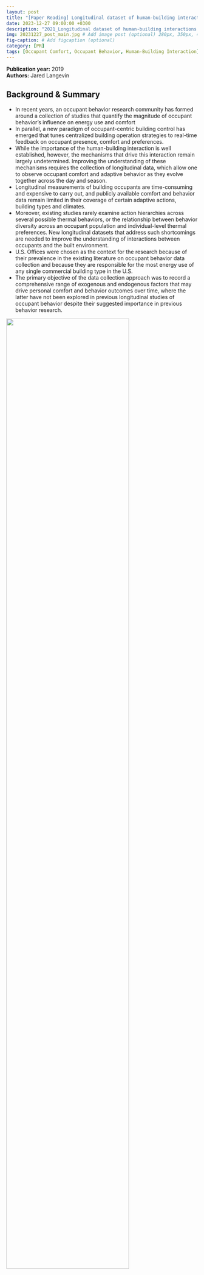 ```yaml
---
layout: post
title: "[Paper Reading] Longitudinal dataset of human-building interactions in U.S. offices"
date: 2023-12-27 09:00:00 +0300
description: "2021_Longitudinal dataset of human-building interactions in U.S. offices" # Add post description (optional)
img: 20231227_post_main.jpg # Add image post (optional) 280px, 350px, 470px, 700px, 940px
fig-caption: # Add figcaption (optional)
category: [PR]
tags: [Occupant Comfort, Occupant Behavior, Human-Building Interaction]
---
```


**Publication year:** 2019 <br>
**Authors:** Jared Langevin<br>

## Background & Summary
- In recent years, an occupant behavior research community has formed around a collection of studies that quantify the magnitude of occupant behavior’s influence on energy use and comfort
- In parallel, a new paradigm of occupant-centric building control has emerged that tunes centralized building operation strategies to real-time feedback on occupant presence, comfort and preferences. 
- While the importance of the human-building interaction is well established, however, the mechanisms that drive this interaction remain largely undetermined. Improving the understanding of these mechanisms requires the collection of longitudinal data, which allow one to observe occupant comfort and adaptive behavior as they evolve together across the day and season.
- Longitudinal measurements of building occupants are time-consuming and expensive to carry out, and publicly available comfort and behavior data remain limited in their coverage of certain adaptive actions, building types and climates.
- Moreover, existing studies rarely examine action hierarchies across several possible thermal behaviors, or the relationship between behavior diversity across an occupant population and individual-level thermal preferences. New longitudinal datasets that address such shortcomings are needed to improve the understanding of interactions between occupants and the built environment.
- U.S. Offices were chosen as the context for the research because of their prevalence in the existing literature on occupant behavior data collection and because they are responsible for the most energy use of any single commercial building type in the U.S.
- The primary objective of the data collection approach was to record a comprehensive range of exogenous and endogenous factors that may drive personal comfort and behavior outcomes over time, where the latter have not been explored in previous longitudinal studies of occupant behavior despite their suggested importance in previous behavior research.

<img src="https://media.springernature.com/full/springer-static/image/art%3A10.1038%2Fs41597-019-0273-5/MediaObjects/41597_2019_273_Fig1_HTML.png" class="post_img" style="width:80%;">

## Methods
- Longitudinal data on building occupant behavior, comfort, and environmental conditions were collected between July 2012 and August 2013 at the Friends Center office building in Center City Philadelphia, Pennsylvania, United States. Data collection proceeded in three stages, described further below: (1) semi-structured interviews, (2) site selection and subject recruitment for the longitudinal study, and (3) longitudinal survey and datalogger measurements. 

#### Semi-structured interviews
- Semi-structured interviews identify aspects of behavior that are not yet well known or understood and provide a rich qualitative context for developing and interpreting responses from structured survey instruments. To inform the longitudinal portion of the current study, 32 interviews about thermal comfort and related behaviors were first conducted with office occupants from 7 air-conditioned buildings around the Philadelphia region.

#### Site selection and subject recruitment for the longitudinal study
- The Friends Center office building in downtown Philadelphia was chosen for the full longitudinal study following its inclusion in the semi-structured interviews. At 5200 m2 and four floors (one sub-grade), the Friends Center represents a medium-sized office for the region.
- Work spaces in the Friends Center include single and shared private offices (enclosed by full height, opaque walls with interior windows), partially open offices (cubicles defined by partial height, opaque partitions), and fully open offices; offices are located at either the core or perimeter of the building floor plan.
- Subject recruitment was initiated through an e-mail message sent to all employees in the Friends Center by its Executive Director.
- The following question areas were included: (a) demographic information, (b) office characteristics, (c) thermal comfort and preferences, (d) control options, (e) personal values, and f) typical work schedule (arrival, lunch, departure times). A full background survey instrument is available for testing.
- The background survey generated a total of 45 occupant responses; from this initial sample, a final sample of 24 occupants was selected for participation in the full longitudinal study using a non-proportionate quota sampling strategy.

#### Longitudinal survey measurements
- Over the course of the following year, the final occupant sample participated in a series of subjective and objective measurements of thermal comfort, adaptive behavior, and related items. These measurements were carried via longitudinal online surveys, as well as through parallel datalogger and BAS measurements of the local environment and behavioral actions; the surveying approach is first outlined here.
- Longitudinal surveys were distributed online via SurveyGizmo three times daily (morning, mid-day, afternoon) for a two week period in each of the four seasons, with the time of each survey distribution tailored to work schedules that occupants reported on the background survey.
- The daily survey instruments included questions about recent work flow, current thermal comfort and sensation, current and recent clothing levels, recent activity, and recent control use.
- Many of the daily survey questions shown in Fig. 2 follow a “show when” logic, where their appearance is conditional on a response to a previous question. The use of “show when” logic minimizes unnecessary questioning, keeping survey completion times down and combating possible survey fatigue.
- Once the daily surveys had been filled out for the full two week period, each occupant completed a final survey that asked about the whole of their two week experience. 
- The final survey asked occupants to log any times when they were out of the office for a significant time (e.g., a whole or half day), also querying general comfort and the frequency of behaviors during the previous two week period.
- Overall, the daily surveys generated consistently high response rates (>=85% in each season), yielding a total of 2503 responses from the 24 subjects.

<img src="https://media.springernature.com/full/springer-static/image/art%3A10.1038%2Fs41597-019-0273-5/MediaObjects/41597_2019_273_Fig2_HTML.png" class="post_img" style="width:80%;">

#### environment and behavior datalogger and building automation system (BaS) measurements
- Regarding interior conditions, ambient temperature was measured for every occupant using the nearest thermostat reading logged by the BAS system at 15 minute intervals. Ambient temperature and relative humidity were also logged at 5 minute intervals for 11 occupants using HOBO U12-013 base sensors (accuracy: +/−0.35 °C temperature, +/−2.5% humidity), as was globe temperature in eight cases (TMC6-HE attachment covered with 40 mm black matte ping pong ball; +/−0.25 °C accuracy), and air velocity in four cases (T-DCI-F900-S-O attachment; +/−0.05 m/s accuracy).
- Additionally, illuminance and CO2 concentration were logged for certain occupants across floors using the HOBO U12-012 sensor (accuracy dependent on wavelength31) and the TelAir 7001 CO2 sensor (accuracy: greater of +/−50 ppm or 5% of reading), respectively.
- Datalogger measurements of occupant behavior recorded window adjustments and the use of personal fans and heaters.
- Together with the daily survey responses, the above environment and behavior information comprises six longitudinal data streams (daily surveys, outdoor weather, BAS thermostats, local environment, personal fans and heaters, and windows).

<img src="https://media.springernature.com/full/springer-static/image/art%3A10.1038%2Fs41597-019-0273-5/MediaObjects/41597_2019_273_Fig3_HTML.png" class="post_img" style="width:70%;">

## technical Validation

#### Survey preparation phase
- Longitudinal survey design was informed by preceding semi-structured interviews with office occupants along with background surveys of each occupant’s demographic characteristics, thermal comfort, and adaptive behavioral tendencies.

#### encourage high response rates
- The inclusion of financial incentives for participants and use of “show-when” logic to minimize survey fatigue yielded a high overall response rate of 86% across the longitudinal surveys (Table 2), ensuring the survey data are not biased towards respondents with higher participation rates.

#### Pilot studies
- Three small pilot studies were conducted during the course of the full longitudinal study: one in the month preceding the start of the study, during which time all required dataloggers were installed and collecting test data, and two in the periods between the summer and fall and fall and winter daily surveys, during which times improved survey deployments were tested alongside logger data collection. The pilot studies verified that all data collection devices and the online survey platform were functioning properly before each of the two week daily surveying periods was conducted.

#### Quality control
- Datalogger readings were downloaded regularly (at maximum every 2 weeks) to ensure their proper functionality and, in the case of environmental sensors, to verify that readings had not drifted significantly. Between these download times, sensor operation was visually inspected every few weekdays to ensure the devices were actively recording data and had not been moved or dislodged by occupants.

#### Redundancy
- In the case of outdoor and indoor temperature, parallel data streams were compared to address internal validity.

#### Comparison against expected conditions
- One year inter-quartile ranges for each of the environmental variables in Table 3 are consistent with those expected of an air-conditioned U.S. office building with occupants that report high levels of general environmental satisfaction.
